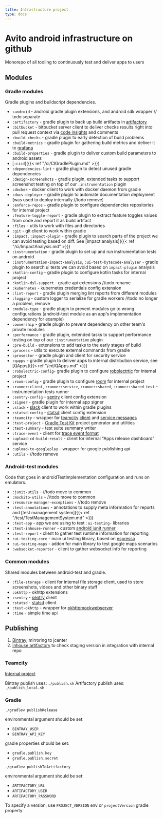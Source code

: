 ```yaml
---
title: Infrastructure project
type: docs
---
```


# Avito android infrastructure on github

Monorepo of all tooling to continuously test and deliver apps to users

## Modules

### Gradle modules

Gradle plugins and buildscript dependencies.

- `:android` - android gradle plugin extensions, and android sdk wrapper // todo separate
- `:artifactory` - gradle plugin to back up build artifacts in [artifactory](https://jfrog.com/artifactory/)
- `:bitbucket` - bitbucket server client to deliver checks results right into pull request context
via [code insights](https://www.atlassian.com/blog/bitbucket/bitbucket-server-code-insights) and comments
- `:build-checks` - gradle plugin to early detection of build problems
- `:build-metrics` - gradle plugin for gathering build metrics and deliver it to [grafana](https://grafana.com/)
- `:build-properties` - gradle plugin to deliver custom build parameters to android assets
- [`:cicd`]({{< ref "/ci/CIGradlePlugin.md" >}})
- `:dependencies-lint` - gradle plugin to detect unused gradle dependencies
- `:design-screenshots` - gradle plugin, extended tasks to support screenshot testing on top of our `:instrumentation` plugin
- `:docker` - docker client to work with docker daemon from gradle
- `:docs-deployer` - gradle plugin to automate documentation deployment (was used to deploy internally //todo remove)
- `:enforce-repos` - gradle plugin to configure dependencies repositories for internal project
- `:feature-toggle-report` - gradle plugin to extract feature toggles values from code and report it as build artifact
- `:files` - utils to work with files and directories
- `:git` - git client to work within gradle
- `:impact`, `:impact-plugin` - gradle plugin to search parts of the project we can avoid testing based on diff. 
See [impact analysis]({{< ref "/ci/ImpactAnalysis.md" >}})
- `:instrumentation` - gradle plugin to set up and run instrumentation tests on android
- `:instrumentation-impact-analysis`, `:ui-test-bytecode-analyser` - gradle plugin to search ui tests we can avoid based on `impact-plugin` analysis
- `:kotlin-config` - gradle plugin to configure kotlin tasks for internal project
- `:kotlin-dsl-support` - gradle api extensions //todo rename
- `:kubernetes` - kubernetes credentials config extension
- `:lint-report` - gradle plugin merging lint reports from different modules
- `:logging` - custom logger to serialize for gradle workers //todo no longer a problem, remove
- `:module-type` - gradle plugin to prevent modules go to wrong configurations (android-test module as an app's implementation dependency for example) 
- `:ownership` - gradle plugin to prevent dependency on other team's private modules
- `:performance` - gradle plugin, extended tasks to support performance testing on top of our `:instrumentation` plugin
- `:pre-build` - extensions to add tasks to the early stages of build
- `:process` - utils to execute external commands from gradle
- `:prosector` - gradle plugin and client for security service
- `:qapps` - gradle plugin to deliver apps to internal distribution service, see [QApps]({{< ref "/cd/QApps.md" >}})
- `:robolectric-config`- gradle plugin to configure [robolectrtic](http://robolectric.org/) for internal project
- `:room-config` - gradle plugin to configure [room](https://developer.android.com/topic/libraries/architecture/room) for internal project
- `:runner:client`, `:runner:service`, `:runner:shared`, `:runner:shared-test` - instrumentation tests runner
- `:sentry-config` - [sentry](https://sentry.io/) client config extension
- `:signer` - gradle plugin for internal app signer
- `:slack` - [slack](https://slack.com/) client to work within gradle plugins
- `:statsd-config` - [statsd](https://github.com/statsd/statsd) client config extension
- `:teamcity` - wrapper for [teamcity](https://www.jetbrains.com/ru-ru/teamcity/) [client](https://github.com/JetBrains/teamcity-rest-client)
and [service messages]((https://www.jetbrains.com/help/teamcity/build-script-interaction-with-teamcity.html#BuildScriptInteractionwithTeamCity-ServiceMessages))
- `:test-project` - [Gradle Test Kit](https://docs.gradle.org/current/userguide/test_kit.html) project generator and utilities
- `:test-summary` - test suite summary writer
- `:trace-event` - client for [trace event format](https://docs.google.com/document/d/1CvAClvFfyA5R-PhYUmn5OOQtYMH4h6I0nSsKchNAySU/preview)
- `:upload-cd-build-result` - client for internal "Apps release dashboard" service
- `:upload-to-googleplay` - wrapper for google publishing api
- `:utils` - //todo remove 

### Android-test modules

Code that goes in androidTestImplementation configuration and runs on emulators.

- `:junit-utils` - //todo move to common
- `:mockito-utils` - //todo move to common
- `:resource-manager-exceptions` - //todo remove
- `:test-annotations` - annotations to supply meta information for reports and [test management system]({{< ref "/test/TestManagementSystem.md" >}})
- `:test-app` - app we are using to test `:ui-testing-` libraries
- `:test-inhouse-runner` - custom [android junit runner](https://developer.android.com/reference/android/support/test/runner/AndroidJUnitRunner.html)
- `:test-report` - client to gather test runtime information for reporting
- `:ui-testing-core` - main ui testing library, based on [espresso](https://developer.android.com/training/testing/espresso)
- `:ui-testing-maps` - addon for main library to test google maps scenarios
- `:websocket-reporter` - client to gather websocket info for reporting

### Common modules

Shared modules between android-test and gradle.

- `:file-storage` - client for internal file storage client, used to store screenshots, videos and other binary stuff
- `:okhttp` - okhttp extensions
- `:sentry` - [sentry]((https://sentry.io/)) client
- `:statsd` - [statsd]((https://github.com/statsd/statsd)) client
- `:test-okhttp` - wrapper for [okhttpmockwebserver](https://github.com/square/okhttp/tree/master/mockwebserver)
- `:time` - simple time api 

## Publishing

1. [Bintray](https://bintray.com/avito-tech/maven/avito-android), mirroring to jcenter
1. [Inhouse artifactory](http://links.k.avito.ru/androidArtifactory) to check staging version in integration with internal repo

### Teamcity

[Internal project](http://links.k.avito.ru/androidTeamcity)

Bintray publish uses: `./publish.sh`
Artifactory publish uses: `./publish_local.sh`

### Gradle

`./gradlew publishRelease`

environmental argument should be set:

- `BINTRAY_USER`
- `BINTRAY_API_KEY`

gradle properties should be set:

- `gradle.publish.key`
- `gradle.publish.secret`

`./gradlew publishToArtifactory`

environmental argument should be set:

- `ARTIFACTORY_URL`
- `ARTIFACTORY_USER`
- `ARTIFACTORY_PASSWORD`

To specify a version, use `PROJECT_VERSION` env or `projectVersion` gradle property 
